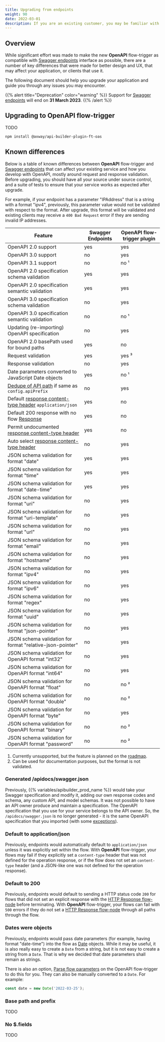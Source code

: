 ```yaml
---
title: Upgrading from endpoints
weight: 90
date: 2022-03-01
description: If you are an existing customer, you may be familiar with [Swagger endpoints](/docs/developer_guide/flows/manage_endpoints) and have existing applications that you wish to upgrade to use **OpenAPI** flow-trigger. This document describes how to upgrade.
---
```


## Overview

While significant effort was made to make the new **OpenAPI** flow-trigger as compatible with [Swagger endpoints](/docs/developer_guide/flows/manage_endpoints) interface as possible, there are a number of key differences that were made for better design and UX, that may affect your application, or clients that use it.

The following document should help you upgrade your application and guide you through any issues you may encounter.

{{% alert title="Deprecation" color="warning" %}}
Support for [Swagger endpoints](/docs/developer_guide/flows/manage_endpoints) will end on **31 March 2023**.
{{% /alert %}}

## Upgrading to OpenAPI flow-trigger

TODO

```bash
npm install @axway/api-builder-plugin-ft-oas
```

## Known differences

Below is a table of known differences between **OpenAPI** flow-trigger and [Swagger endpoints](/docs/developer_guide/flows/manage_endpoints) that can affect your existing service and how you develop with OpenAPI, mostly around request and response validation. Before upgrading, you should have all your source under source control, and a suite of tests to ensure that your service works as expected after upgrade.

For example, if your endpoint has a parameter "IPAddress" that is a string with a format "ipv4", previously, this parameter value would not be validated with respect to the format. After upgrade, this format will be validated and existing clients may receive a `400 Bad Request` error if they are sending invalid IP addresses.

| Feature | Swagger Endpoints | OpenAPI flow-trigger plugin |
| ------- | ----------------- | --------------------------- |
| OpenAPI 2.0 support | yes | yes |
| OpenAPI 3.0 support | no | yes |
| OpenAPI 3.1 support | no | no ¹ |
| OpenAPI 2.0 specification schema validation | yes | yes |
| OpenAPI 2.0 specification semantic validation | yes | yes |
| OpenAPI 3.0 specification schema validation | no | yes |
| OpenAPI 3.0 specification semantic validation | no | no ¹ |
| Updating (re-importing) OpenAPI specification | no | yes |
| OpenAPI 2.0 basePath used for bound paths | yes | no |
| Request validation | yes | yes ³ |
| Response validation | no | yes |
| Date parameters converted to JavaScript Date objects | yes | no ¹ |
| [Dedupe of API path](/docs/guide_openapi/writing_apidocs#api-prefix) if same as `config.apiPrefix` | no | yes |
| Default [response content-type header](/docs/guide_openapi/response_handling#content-type-header) `application/json` | yes | no |
| Default 200 response with no flow [Response](/docs/developer_guide/flows/flow_nodes/http_response_flow_node) | yes | no |
| Permit undocumented [response content-type header](/docs/guide_openapi/response_handling#content-type-header) | yes | no |
| Auto select [response content-type header](/docs/guide_openapi/response_handling#content-type-header) | no | yes |
| JSON schema validation for format "date" | yes | yes |
| JSON schema validation for format "time" | yes | yes |
| JSON schema validation for format "date-time" | yes | yes |
| JSON schema validation for format "uri" | no | yes |
| JSON schema validation for format "uri-template" | no | yes |
| JSON schema validation for format "url" | no | yes |
| JSON schema validation for format "email" | no | yes |
| JSON schema validation for format "hostname" | no | yes |
| JSON schema validation for format "ipv4" | no | yes |
| JSON schema validation for format "ipv6" | no | yes |
| JSON schema validation for format "regex" | no | yes |
| JSON schema validation for format "uuid" | no | yes |
| JSON schema validation for format "json-pointer" | no | yes |
| JSON schema validation for format "relative-json-pointer" | no | yes |
| JSON schema validation for OpenAPI format "int32" | no | yes |
| JSON schema validation for OpenAPI format "int64" | no | yes |
| JSON schema validation for OpenAPI format "float" | no | no ² |
| JSON schema validation for OpenAPI format "double" | no | no ² |
| JSON schema validation for OpenAPI format "byte" | no | yes |
| JSON schema validation for OpenAPI format "binary" | no | no ² |
| JSON schema validation for OpenAPI format "password" | no | no ² |

1. Currently unsupported, but the feature is planned on the [roadmap](/docs/guide_openapi/writing_apidocs#openapi-roadmap).
1. Can be used for documentation purposes, but the format is not validated.

### Generated /apidocs/swagger.json

Previously, {{% variables/apibuilder_prod_name %}} would take your Swagger specification and modify it, adding our own response codes and schema, any custom API, and model schemas. It was not possible to have an API owner produce and maintain a specification. The OpenAPI specification that you use for your service belongs to the API owner. So, the `/apidocs/swagger.json` is no longer generated - it is the same OpenAPI specification that you imported (with some [exceptions](/docs/guide_openapi/writing_apidocs#security-definitions-are-removed)).

### Default to application/json

Previously, endpoints would automatically default to `application/json` unless it was explicitly set within the flow. With **OpenAPI** flow-trigger, your flows may fail if they explicitly set a `content-type` header that was not defined for the operation response, or if the flow does not set an `content-type` header (and a JSON-like one was not defined for the operation response).

### Default to 200

Previously, endpoints would default to sending a HTTP status code `200` for flows that did not set an explicit response with the [HTTP Response flow-node](/docs/developer_guide/flows/flow_nodes/http_response_flow_node) before terminating. With **OpenAPI** flow-trigger, your flows can fail with `500` errors if they do not set a [HTTP Response flow-node](/docs/developer_guide/flows/flow_nodes/http_response_flow_node) through all paths through the flow.

### Dates were objects

Previously, endpoints would pass date parameters (for example, having format "date-time") into the flow as [Date](https://developer.mozilla.org/en-US/docs/Web/JavaScript/Reference/Global_Objects/Date) objects. While it may be useful, it is also really easy to create a `Date` from a string, but it is not easy to create a string from a `Date`. That is why we decided that date parameters shall remain as strings.

There is also an option, [Parse flow parameters](/docs/guide_openapi/flows) on the OpenAPI flow-trigger to do this for you. They can also be manually converted to a `Date`. For example:

```js
const date = new Date('2022-03-25');
```

### Base path and prefix

TODO

### No $.fields

TODO
